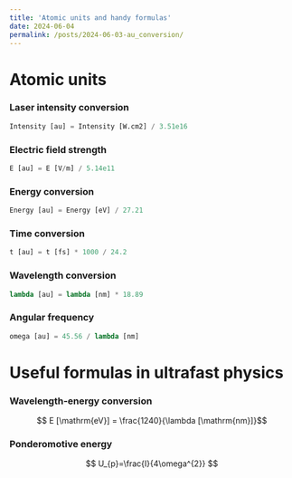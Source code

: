 ```yaml
---
title: 'Atomic units and handy formulas'
date: 2024-06-04
permalink: /posts/2024-06-03-au_conversion/
---
```


# Atomic units
### Laser intensity conversion

```python
Intensity [au] = Intensity [W.cm2] / 3.51e16 
```

### Electric field strength
```python
E [au] = E [V/m] / 5.14e11
```

### Energy conversion
```python
Energy [au] = Energy [eV] / 27.21
```

### Time conversion
```python
t [au] = t [fs] * 1000 / 24.2
```

### Wavelength conversion
```python
lambda [au] = lambda [nm] * 18.89
```

### Angular frequency
```python
omega [au] = 45.56 / lambda [nm]
```


# Useful formulas in ultrafast physics

### Wavelength-energy conversion

$$ E [\mathrm{eV}] = \frac{1240}{\lambda [\mathrm{nm}]}$$

### Ponderomotive energy

$$ U_{p}=\frac{I}{4\omega^{2}} $$